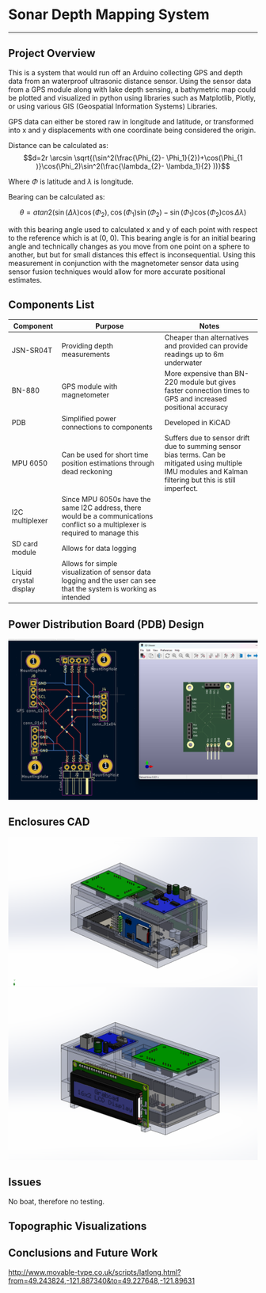 # Sonar Depth Mapping System
 
___


## Project Overview

This is a system that would run off an Arduino collecting GPS and depth data from an waterproof ultrasonic distance sensor. Using the sensor data from a GPS module along with lake depth sensing, a bathymetric map could be plotted and visualized in python using libraries such as Matplotlib, Plotly, or using various GIS (Geospatial Information Systems) Libraries. 

GPS data can either be stored raw in longitude and latitude, or transformed into x and y displacements with one coordinate being considered the origin. 

Distance can be calculated as:
$$d=2r \arcsin \sqrt{(\sin^2(\frac{\Phi_{2}- \Phi_1}{2}​​)+\cos(\Phi_{1​)}\cos(\Phi_2​)\sin^2(\frac{\lambda_{2}- \lambda_1}{2} ​​)​)}$$

Where $\Phi$ is latitude and $\lambda$ is longitude.

Bearing can be calculated as:

$$θ = atan2( \sin (Δλ) \cos (\Phi_{2}) , \, \cos (\Phi_1) \sin (\Phi_2) − \sin (\Phi_1) \cos (\Phi_2) \cos Δλ )$$

with this bearing angle used to calculated x and y of each point with respect to the reference which is at (0, 0). This bearing angle is for an initial bearing angle and technically changes as you move from one point on a sphere to another, but but for small distances this effect is inconsequential. Using this measurement in conjunction with the magnetometer sensor data using sensor fusion techniques would allow for more accurate positional estimates. 


## Components List

| Component              | Purpose                                                                                                                         | Notes                                                                                                                                                       |
| ---------------------- | ------------------------------------------------------------------------------------------------------------------------------- | ----------------------------------------------------------------------------------------------------------------------------------------------------------- |
| JSN-SR04T              | Providing depth measurements                                                                                                    | Cheaper than alternatives and provided can provide readings up to 6m underwater                                                                             |
| BN-880                 | GPS module with magnetometer                                                                                                    | More expensive than BN-220 module but gives faster connection times to GPS and increased positional accuracy                                                |
| PDB                    | Simplified power connections to components                                                                                      | Developed in KiCAD                                                                                                                                          |
| MPU 6050               | Can be used for short time position estimations through dead reckoning                                                          | Suffers due to sensor drift due to summing sensor bias terms. Can be mitigated using multiple IMU modules and Kalman filtering but this is still imperfect. |
| I2C multiplexer        | Since MPU 6050s have the same I2C address, there would be a communications conflict so a multiplexer is required to manage this |                                                                                                                                                             |
| SD card module         | Allows for data logging                                                                                                         |                                                                                                                                                             |
| Liquid crystal display | Allows for simple visualization of sensor data logging and the user can see that the system is working as intended                                                                                                                               |                                                                                                                                                             |



## Power Distribution Board (PDB) Design


![](https://github.com/georgelin-eng/Sonar-Depth-Mapping-System/blob/main/PCB%20Board%20Image.png)



## Enclosures CAD

![](https://github.com/georgelin-eng/Sonar-Depth-Mapping-System/blob/main/Enclosures%20CAD%201.png)
![](https://github.com/georgelin-eng/Sonar-Depth-Mapping-System/blob/main/Enclosures%20CAD%202.png)

## Issues

No boat, therefore no testing. 



## Topographic Visualizations



## Conclusions and Future Work



http://www.movable-type.co.uk/scripts/latlong.html?from=49.243824,-121.887340&to=49.227648,-121.89631
